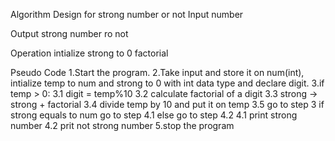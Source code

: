 Algorithm Design for strong number or not
Input
number

Output
strong number ro not

Operation
intialize strong to 0
factorial


Pseudo Code
1.Start the program.
2.Take input and store it on num(int), intialize temp to num and strong to 0 with int data type and declare digit.
3.if temp > 0: 3.1 digit = temp%10 3.2 calculate factorial of a digit 3.3 strong -> strong + factorial 3.4 divide temp by 10 and put it on temp 3.5 go to step 3
if strong equals to num go to step 4.1 else go to step 4.2    4.1 print strong number
 4.2 prit not strong number
5.stop the program
